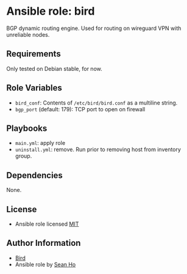 # Ansible role: bird
BGP dynamic routing engine.
Used for routing on wireguard VPN with unreliable nodes.

## Requirements
Only tested on Debian stable, for now.

## Role Variables
+ `bird_conf`: Contents of `/etc/bird/bird.conf` as a multiline string.
+ `bgp_port` (default: 179): TCP port to open on firewall

## Playbooks
+ `main.yml`: apply role
+ `uninstall.yml`: remove. Run prior to removing host from inventory group.

## Dependencies
None.

## License
+ Ansible role licensed [MIT](LICENSE)

## Author Information
+ [Bird](https://bird.network.cz/)
+ Ansible role by [Sean Ho](https://github.com/ho-ansible/)
